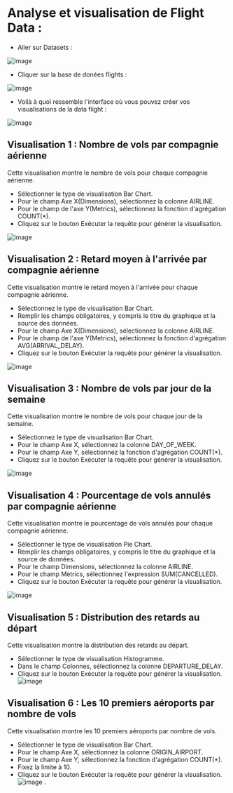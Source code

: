 # Analyse et visualisation de Flight Data :

- Aller sur Datasets : 

![image](https://user-images.githubusercontent.com/123749462/230634813-2cd6920b-2cd1-4719-867b-2450f4c51466.png)

- Cliquer sur la base de donées flights :

![image](https://user-images.githubusercontent.com/123749462/230635653-6784e4a5-86fa-47d9-b3d5-8faf31767e6d.png)

- Voilà à quoi ressemble l'interface où vous pouvez créer vos visualisations de la data flight :

![image](https://user-images.githubusercontent.com/123749462/230751632-05f0a951-c25f-4115-a26e-52c1bd5ecf1b.png)

## Visualisation 1 : Nombre de vols par compagnie aérienne
Cette visualisation montre le nombre de vols pour chaque compagnie aérienne.

- Sélectionner le type de visualisation Bar Chart.
- Pour le champ Axe X(Dimensions), sélectionnez la colonne AIRLINE.
- Pour le champ de l'axe Y(Metrics), sélectionnez la fonction d'agrégation COUNT(*).
- Cliquez sur le bouton Exécuter la requête pour générer la visualisation.

![image](https://user-images.githubusercontent.com/123749462/230803352-d8cf650c-148f-46d0-b57e-54e795777d46.png)

## Visualisation 2 : Retard moyen à l'arrivée par compagnie aérienne
Cette visualisation montre le retard moyen à l'arrivée pour chaque compagnie aérienne.

- Sélectionnez le type de visualisation Bar Chart.
- Remplir les champs obligatoires, y compris le titre du graphique et la source des données.
- Pour le champ Axe X(Dimensions), sélectionnez la colonne AIRLINE.
- Pour le champ de l'axe Y(Metrics), sélectionnez la fonction d'agrégation AVG(ARRIVAL_DELAY).
- Cliquez sur le bouton Exécuter la requête pour générer la visualisation.

![image](https://user-images.githubusercontent.com/123749462/230936017-70dc86d6-e3c3-4f66-92a5-da95c536d388.png)

## Visualisation 3 : Nombre de vols par jour de la semaine

Cette visualisation montre le nombre de vols pour chaque jour de la semaine.

- Sélectionnez le type de visualisation Bar Chart.
- Pour le champ Axe X, sélectionnez la colonne DAY_OF_WEEK.
- Pour le champ Axe Y, sélectionnez la fonction d'agrégation COUNT(*).
- Cliquez sur le bouton Exécuter la requête pour générer la visualisation.


![image](https://user-images.githubusercontent.com/123749462/230937035-d37cc995-9df7-4e5e-b19d-d043380a56d9.png)

## Visualisation 4 : Pourcentage de vols annulés par compagnie aérienne
Cette visualisation montre le pourcentage de vols annulés pour chaque compagnie aérienne.


- Sélectionner le type de visualisation Pie Chart.
- Remplir les champs obligatoires, y compris le titre du graphique et la source de données.
- Pour le champ Dimensions, sélectionnez la colonne AIRLINE.
- Pour le champ Metrics, sélectionnez l'expression SUM(CANCELLED).
- Cliquez sur le bouton Exécuter la requête pour générer la visualisation.

![image](https://user-images.githubusercontent.com/123749462/230939429-61daeff3-399e-4006-a0c0-08e5a4458a18.png)

## Visualisation 5 : Distribution des retards au départ
Cette visualisation montre la distribution des retards au départ.

- Sélectionner le type de visualisation Histogramme.
- Dans le champ Colonnes, sélectionnez la colonne DEPARTURE_DELAY.
- Cliquez sur le bouton Exécuter la requête pour générer la visualisation.
![image](https://user-images.githubusercontent.com/123749462/231005320-a417f766-d837-444a-a1ac-dcfadb8aee17.png)

## Visualisation 6 : Les 10 premiers aéroports par nombre de vols
Cette visualisation montre les 10 premiers aéroports par nombre de vols.

- Sélectionner le type de visualisation Bar Chart.
- Pour le champ Axe X, sélectionnez la colonne ORIGIN_AIRPORT.
- Pour le champ Axe Y, sélectionnez la fonction d'agrégation COUNT(*).
- Fixez la limite à 10.
- Cliquez sur le bouton Exécuter la requête pour générer la visualisation.
![image](https://user-images.githubusercontent.com/123749462/231017262-a3f5ce11-54ea-4727-99cd-03b2cc910e53.png)
.
